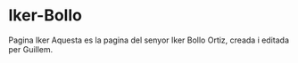 # Iker-Bollo
Pagina Iker
Aquesta es la pagina del senyor Iker Bollo Ortiz, creada i editada per Guillem.
